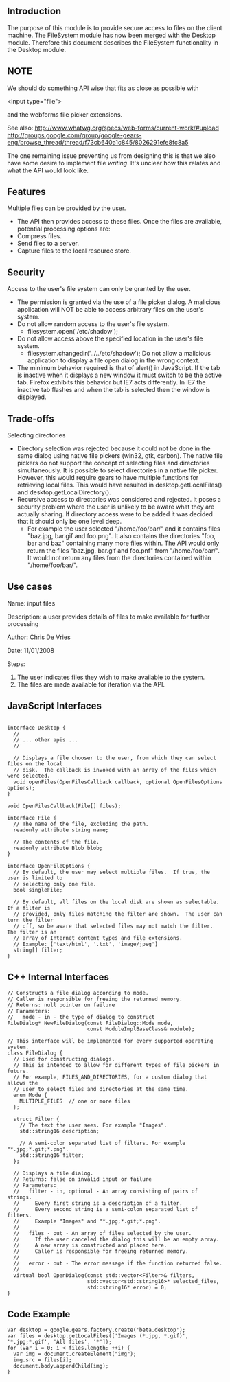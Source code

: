## Introduction ##

The purpose of this module is to provide secure access to files on the client machine. The  FileSystem module has now been merged with the Desktop module. Therefore this document describes the FileSystem functionality in the Desktop module.

## NOTE ##

We should do something API wise that fits as close as possible with 

&lt;input type="file"&gt;

 and the webforms file picker extensions.

See also:
http://www.whatwg.org/specs/web-forms/current-work/#upload
http://groups.google.com/group/google-gears-eng/browse_thread/thread/f73cb640a1c845/8026291efe8fc8a5

The one remaining issue preventing us from designing this is that we also have some desire to implement file _writing_. It's unclear how this relates and what the API would look like.

## Features ##

Multiple files can be provided by the user.
  * The API then provides access to these files.
Once the files are available, potential processing options are:
  * Compress files.
  * Send files to a server.
  * Capture files to the local resource store.


## Security ##

Access to the user's file system can only be granted by the user.
  * The permission is granted via the use of a file picker dialog.
A malicious application will NOT be able to access arbitrary files on the user's system.
  * Do not allow random access to the user's file system.
    * filesystem.open('/etc/shadow');
  * Do not allow access above the specified location in the user's file system.
    * filesystem.changedir('../../etc/shadow');
Do not allow a malicious application to display a file open dialog in the wrong context.
  * The minimum behavior required is that of alert() in JavaScript. If the tab is inactive when it displays a new window it must switch to be the active tab. Firefox exhibits this behavior but IE7 acts differently. In IE7 the inactive tab flashes and when the tab is selected then the window is displayed.


## Trade-offs ##

Selecting directories
  * Directory selection was rejected because it could not be done in the same dialog using native file pickers (win32, gtk, carbon). The native file pickers do not support the concept of selecting files and directories simultaneously. It is possible to select directories in a native file picker. However, this would require gears to have multiple functions for retrieving local files. This would have resulted in desktop.getLocalFiles() and desktop.getLocalDirectory().
  * Recursive access to directories was considered and rejected. It poses a security problem where the user is unlikely to be aware what they are actually sharing. If directory access were to be added it was decided that it should only be one level deep.
    * For example the user selected "/home/foo/bar/" and it contains files "baz.jpg, bar.gif and foo.png". It also contains the directories "foo, bar and baz" containing many more files within. The API would only return the files "baz.jpg, bar.gif and foo.pnf" from "/home/foo/bar/". It would not return any files from the directories contained within "/home/foo/bar/".



## Use cases ##

Name: input files

Description: a user provides details of files to make available for further processing

Author: Chris De Vries

Date: 11/01/2008

Steps:
  1. The user indicates files they wish to make available to the system.
  1. The files are made available for iteration via the API.


## JavaScript Interfaces ##

```

interface Desktop {
  //
  // ... other apis ...
  //

  // Displays a file chooser to the user, from which they can select files on the local
  // disk.  The callback is invoked with an array of the files which were selected.
  void openFiles(OpenFilesCallback callback, optional OpenFilesOptions options);
}

void OpenFilesCallback(File[] files);

interface File {
  // The name of the file, excluding the path.
  readonly attribute string name;

  // The contents of the file.
  readonly attribute Blob blob;
}

interface OpenFileOptions {
  // By default, the user may select multiple files.  If true, the user is limited to
  // selecting only one file.
  bool singleFile;

  // By default, all files on the local disk are shown as selectable.  If a filter is
  // provided, only files matching the filter are shown.  The user can turn the filter
  // off, so be aware that selected files may not match the filter.  The filter is an
  // array of Internet content types and file extensions.
  // Example: ['text/html', '.txt', 'image/jpeg']
  string[] filter;
}

```


## C++ Internal Interfaces ##

```
// Constructs a file dialog according to mode.
// Caller is responsible for freeing the returned memory.
// Returns: null pointer on failure
// Parameters:
//   mode - in - the type of dialog to construct
FileDialog* NewFileDialog(const FileDialog::Mode mode,
                          const ModuleImplBaseClass& module);

// This interface will be implemented for every supported operating system.
class FileDialog {
  // Used for constructing dialogs.
  // This is intended to allow for different types of file pickers in future.
  // For example, FILES_AND_DIRECTORIES, for a custom dialog that allows the
  // user to select files and directories at the same time.
  enum Mode {
    MULTIPLE_FILES  // one or more files
  };

  struct Filter {
    // The text the user sees. For example "Images".
    std::string16 description;

    // A semi-colon separated list of filters. For example "*.jpg;*.gif;*.png".
    std::string16 filter;
  };

  // Displays a file dialog.
  // Returns: false on invalid input or failure
  // Parameters:
  //   filter - in, optional - An array consisting of pairs of strings.
  //     Every first string is a description of a filter.
  //     Every second string is a semi-colon separated list of filters.
  //     Example "Images" and "*.jpg;*.gif;*.png".
  //
  //   files - out - An array of files selected by the user.
  //     If the user canceled the dialog this will be an empty array.
  //     A new array is constructed and placed here.
  //     Caller is responsible for freeing returned memory.
  //
  //   error - out - The error message if the function returned false.
  //
  virtual bool OpenDialog(const std::vector<Filter>& filters,
                          std::vector<std::string16>* selected_files,
                          std::string16* error) = 0;
}
```


## Code Example ##

```
var desktop = google.gears.factory.create('beta.desktop');
var files = desktop.getLocalFiles(['Images (*.jpg, *.gif)', '*.jpg;*.gif', 'All files', '*']);
for (var i = 0; i < files.length; ++i) {
  var img = document.createElement("img");
  img.src = files[i];
  document.body.appendChild(img);
}
```